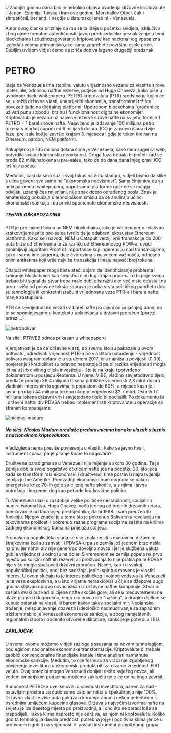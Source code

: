 U zadnjih godinu dana bilo je nekoliko objava uvođenja državne kriptovalute - Japan, Estonija, Turska i Iran ove godine, Marshallov Otoci, čak i simpatičniLiberland. I negdje u datumskoj sredini - Venezuela.

Autor ovog članka priznaje da mu se ta ideja u početku svidjela, isključivo zbog njene trenutne autentičnosti; javno predsjedničko nesnalaženje u temi blockchaina i zdušnozagovaranje kriptovalute kao nacionalnog spasa zna izgledati veoma primamljivo,ako samo zagrebete površinu cijele priče. Dubljim uvidom vidjet ćemo da priča dobiva lagano drugačiji predznak.

  

# PETRO

 

Ideja da Venezuela ima stabilnu valutu vrijednosno vezanu za vlastite sirove materijale, odnosno naftne rezerve, potječe od Huga Chaveza, kako piše u uvodnom dijelu whitepapera. PETRO kriptovaluta (PTR)  sredstvo je kojim će se, u režiji državne vlasti, unaprijediti ekonomija, transformirati tržište i povezati ljude na digitalnoj platformi. Upotrebom blockchaina “građani će uživati punu slobodu, brzinu i funckionalnost digitalne ekonomije“. Kriptovaluta je vezana uz najveće rezerve sirove nafte na svijetu, točnije 1 PETRO = 1 barel sirove nafte. Najavljeno je izdavanje 100 milijuna petro tokena s market capom od 6 milijardi dolara. ICO je zapravo išaou dvije faze, pre-sale koji je završio krajem 3. mjeseca i gdje je token kreiran na Ethereum, pardon, NEM platformi.

Prikupljeno je 735 miliona dolara čime je Venezuela, kako nam sugerira web, potvrdila svojue konomsku neovisnost. Druga faza trebala bi početi kad se proda 82 milijunatokena u pre-saleu, tako da do dana današnjeg pravi ICO još nije počeo. 

Međutim, čaki da smo suzili svoj fokus na žutu štampu, vidjeli bismo da slike s ulica govore sve samo ne "ekonomska neovisnost". Sama činjenica da su neki parametri whitepapera, poput same platforme gdje će se magija odvijati, uzadnji čas mijenjani, nije znak dobro odrađenog posla. Znak je amaterskog pokušaja u tehnološkom smislu da se anuliraju učinci ekonomskih sankcija i da privid spomenute ekonomske neovisnosti.

 

##### TEHNOLOŠKAPOZADINA

 

PTR je pre-mined token na NEM blockchainu, iako je whitepaper u relativno kratkovrijeme prije pre-salea tvrdio da je odabrani ekosustav Ethereum platforma. Kako se i navodi, NEM u Catapult verziji vrši transakcije do 200 puta brže od Ethereuma te za razliku od Ethereumovog POW-a, uvodi zanimljiviji algoritam Proof of Importance koji ingerenciju nad transakcijama, kako i samo ime sugerira, daje čvorovima s najvećom važnošću, odnosno onim entitetima koji vrše najviše transakcija i imaju najveći broj tokena.

Čitajući whitepaper mogli biste steći dojam da identificiranje problema i kreiranje blockchaina kao sredstva nije dugotrajan proces. To bi prije svega trebao biti signal da stvar treba malo dublje istražiti ako već niste odustali na prvu - više od polovice teksta zapravo je neka vrsta političkog pamfleta dok su tehnologija ili konkretni izračuni vrijednosne veze PTR-a i barela nafte manje zastupljeni.

PTR će sevrijednosno vezati uz barel nafte po cijeni od prijašnjeg dana, no to se spominjesamo u kontekstu uplaćivanja u državni proračun (porezi, prirezi...).

 

![petrobolivar](C:\Users\Nina\bitfalls_content\authors\petar_fabris\01-petro\images\petrobolivar.PNG)                           

 Na slici: PTRVEB odnos prikazan u whitepaperu



Vjerojatnost je da će državne vlasti, po svemu što su pakazale u ovom pothvatu, određivati vrijednost PTR-a po vlastitom nahođenju - vrijednost bolivara naspram dolara je u studenom 2017. bila najniža u povijesti (0.09), povjerenje i kredibilitet su odavno nepostojeći pa bi razlika vrijednosti mogla ići na uštrb civilnog dijela investicija - što je na kraju i potvrđeno dokumentom u posjedu Reutersa. U njemu VIBE, vladino savjetodavno tijelo, predlaže prodaju 38,4 milijuna tokena približne vrijednosti 2,3 mlrd dolara vladinim interesnim krugovima, s popustom do 60%, a mjesec kasnije i javnu prodaju 44 milijuna tokena ukupne vrijednosti $2,7 mlrd. Ostalih 17 milijuna tokena državni vrh i savjetodano tijelo bi podijelili. Po dokumentu bi i državni naftni div PDVSA trebao implementirati kriptovalute u operacije sa stranim kompanijama.

 

 ![nicolas-maduro](C:\Users\Nina\bitfalls_content\authors\petar_fabris\01-petro\images\nicolas-maduro.jpg)

##### Na slici: Nicolas Maduro predlaže predstavnicima banaka ulazak u biznis s nacionalnom kriptovalutom.

 

Vladizgleda nema previše povjerenja u vlastiti, kako se javno hvali, instrument spasa, pa je pitanje kome to odgovara? 

Društvena paradigma se u Venezueli nije mijenjala skoro 30 godina. Ta je zemlja dobila svoje bogatstvo otkrićem nafte još na početku 20. stoljeća kada se transformirala ekonomski i društveno, time postavši najrazvijenija zemlja južne Amerike. Predzadnji ekonomski bum dogodio se nakon energetske krize 70-ih gdje su cijene nafte skočile, a s njima i javna potrošnja i inozemni dug kao potvrde kratkovidne politike.

Tu Venezuela ulazi u razdoblje velike političke nestabilnosti, socijalnih nemira isiromaštva.  Hugo Chavez, vođa jednog od brojnih državnih udara, pomilovan je od tadašnjeg predsjednika, da bi 1998. i sam preuzeo tu funkciju. Njegov značaj je u tome što je pokrenuo Bolivarsku revoluciju na tekovinama prošlosti i pokrenuo razne programe socijalne zaštite na krilima zadnjeg ekonomskog buma na prijelazu stoljeća.

Promašena populistička vlada se nije znala nositi s masovnim državnim štrajkovima koji su zahvatili i PDVSA-u pa se zemlja još jednom brzo našla na dnu jer naftni div nije generirao dovoljno novca i jer je službena valuta gubila vrijednost u odnosu na dolar. S vremenom se zemlja popela na prvo mjesto po količini naftnih rezervi, ali proizvodnja to nije pratila pa ni PDVSA nije više mogla spašavati državni proračun. Naime, kao i u svakoj populističkoj politici, onoj bez sadržaja, jedini spiritus movens je vlastiti interes. U ovom slučaju to je interes političkog i vojnog vodstva (u Venezueli je ta veza eksplozivna, a u isto vrijeme neraskidiva) u čije se džepove dugo godina slijevao upravo novac isisan iz državne naftne kompanije. Stvar bi zasjala svaki put kad bi cijene nafte skočile gore, ali se u međuvremenu ne ulaže planski i dugoročno, nego dio novca ide "našima", a drugim dijelom se kupuje ostanak na vlasti, ili barem kakav takav socijalni mir. Neplansko trošenje, neispunjavanje obaveza i ideološko nadmudrivanje sa zapadnim tržištem nabilo je Venezueli ekonomske sankcije, a zbog namještenih regionalnih izbora i općenito otvorene diktature, sankcije je potvrdila i EU.



##### ZAKLJUČAK



U svemu ovome možemo vidjeti razloge posezanja na novom tehnologijom, pod egidom nacionalne ekonomske transformacije. Kriptovalute bi trebale zaobići konvencionalne financijske kanale i time anulirati nametnute ekonomske sankcije. Međutim, to nije formula za vraćanje izgubljenog povjerenja investitora u ekonomski produkt niti za dizanje vrijednosti FIAT valute. Ovaj potez bi mogao Venezueli donijeti nešto svježeg novca, ali vođeni empirijskim podacima možemo zaključiti gdje će on na kraju završiti.

Budućnost PETRO-a uvelike ovisi o naivnosti investitora, barem za sad - ostavljam prostora za čudo samo zato jer ništa u špekuliranju nije 100%. Državna vlast se više puta pokazala korumpiranom i nekompetentnom s osrednjim umijećem kupovine glasova. Država s najvećim izvorima nafte na svijetu je iza desetog mjesta po proizvodnji, a i ono što se zaradi loše se raspodijeli. Takva klima naprosto nije održiva, as njom ni kriptovaluta. Koliko god ta tehnologija davala prednost, potrebna joj je i pozitivna klima jer će u protivnom izgubiti na vrijednosti ili postati instrument pump&dump grupa.

 

 

 

 

 

 

 

 

 

 

 

 

 

 

 

 

 

 

 

 